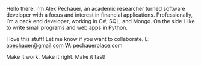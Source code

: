 Hello there. I'm Alex Pechauer, an academic researcher turned software developer with a focus and interest in financial applications. Professionally, I’m a back end developer, working in C#, SQL, and Mongo. On the side I like to write small programs and web apps in Python.

I love this stuff! Let me know if you want to collaborate.
E: apechauer@gmail.com
W: pechauerplace.com

Make it work. Make it right. Make it fast!

<!---
AlexPechauer/AlexPechauer is a ✨ special ✨ repository because its `README.md` (this file) appears on your GitHub profile.
You can click the Preview link to take a look at your changes.
--->
